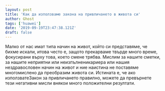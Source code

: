 ```yaml
---
layout: post
title: 'Как да използваме закона на привличането в живота си'
author: Ghost
tags: ['huawei']
date: '2019-09-19T23:47:38.121Z'
draft: false
---
```


Малко от нас имат типа начин на живот, който си представяме, че бихме искали, итова често е, защото прекарваме твърде много време, фокусирани върху това, което смене трябва. Мислим за нашите сметки, за нашите неприятни или неизпълненикариера или нашия нездравословен начин на живот и ние наистина не поставяме многомислено да преобразим живота си. Истината е, че ако използватеЗакон за привличането правилно, можете да превърнете тези негативни мисли внякои много положителни резултати.
